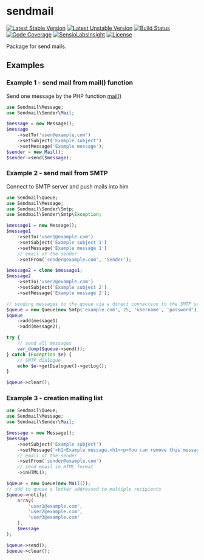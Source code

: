 # sendmail


[![Latest Stable Version](https://poser.pugx.org/gribanov/sendmail/v/stable.png)](https://packagist.org/packages/gribanov/sendmail)
[![Latest Unstable Version](https://poser.pugx.org/gribanov/sendmail/v/unstable.png)](https://packagist.org/packages/gribanov/sendmail)
[![Build Status](https://travis-ci.org/peter-gribanov/sendmail.svg?branch=master)](https://travis-ci.org/peter-gribanov/sendmail)
[![Code Coverage](https://scrutinizer-ci.com/g/peter-gribanov/sendmail/badges/coverage.png?b=master)](https://scrutinizer-ci.com/g/peter-gribanov/sendmail/?branch=master)
[![SensioLabsInsight](https://insight.sensiolabs.com/projects/0393f547-c429-47ef-8255-4607d6e40231/mini.png)](https://insight.sensiolabs.com/projects/0393f547-c429-47ef-8255-4607d6e40231)
[![License](https://poser.pugx.org/gribanov/sendmail/license.png)](https://packagist.org/packages/gribanov/sendmail)

Package for send mails.

## Examples

### Example 1 - send mail from mail() function

Send one message by the PHP function [mail()](http://php.net/manual/en/book.mail.php)

```php
use Sendmail\Message;
use Sendmail\Sender\Mail;

$message = new Message();
$message
	->setTo('user@example.com')
	->setSubject('Example subject')
	->setMessage('Example message');
$sender = new Mail();
$sender->send($message);
```

### Example 2 - send mail from SMTP

Connect to SMTP server and push mails into him

```php
use Sendmail\Queue;
use Sendmail\Message;
use Sendmail\Sender\Smtp;
use Sendmail\Sender\Smtp\Exception;

$message1 = new Message();
$message1
	->setTo('user1@example.com')
	->setSubject('Example subject 1')
	->setMessage('Example message 1')
	// email of the sender
	->setFrom('sender@example.com', 'Sender');

$message2 = clone $message1;
$message2
	->setTo('user2@example.com')
	->setSubject('Example subject 2')
	->setMessage('Example message 2');

// sending messages to the queue via a direct connection to the SMTP server
$queue = new Queue(new Smtp('example.com', 25, 'username', 'password'));
$queue
	->add(message1)
	->add(message2);

try {
	// send all messages
	var_dump($queue->send());
} catch (Exception $e) {
	// SMTP dialogue
	echo $e->getDialogue()->getLog();
}

$queue->clear();
```


### Example 3 - creation mailing list

```php
use Sendmail\Queue;
use Sendmail\Message;
use Sendmail\Sender\Mail;

$message = new Message();
$message
	->setSubject('Example subject')
	->setMessage('<h1>Example message.<h1><p>You can remove this message.</p>')
	// email of the sender
	->setFrom('sender@example.com')
	// send email in HTML format
	->inHTML();

$queue = new Queue(new Mail());
// add to queue a letter addressed to multiple recipients
$queue->notify(
	array(
		'user1@example.com',
		'user2@example.com',
		'user3@example.com'
	),
	$message
);

$queue->send();
$queue->clear();
```

